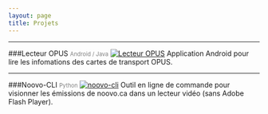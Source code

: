 ```yaml
---
layout: page
title: Projets
---
```

_____________________________________
###Lecteur OPUS <span style="color:gray; font-size: 80%; text-align: center;">Android / Java</span>
[![Lecteur OPUS]({{site.url}}/images/lecteuropus.png "Github : Lecteur OPUS")](https://github.com/etiennedub/LecteurOPUS)
Application Android pour lire les infomations des cartes de transport OPUS.

_____________________________________
###Noovo-CLI <span style="color:gray; font-size: 80%; text-align: center;">Python</span>
[![noovo-cli]({{site.url}}/images/noovo-cli.png "Github : noovo-cli")](https://github.com/etiennedub/noovo-cli)
Outil en ligne de commande pour visionner les émissions de noovo.ca dans un lecteur vidéo (sans Adobe Flash Player).
